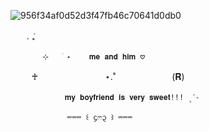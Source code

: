 ![956f34af0d52d3f47fb46c70641d0db0](https://github.com/user-attachments/assets/78dac6ee-7236-4e24-ba71-281cc6fb7b9a)

ㅤㅤ. ݁₊ 

`ㅤㅤㅤㅤ ⊹   ࣪ ˖ㅤㅤ 𝐦𝐞 𝐚𝐧𝐝 𝐡𝐢𝐦 𖹭ㅤㅤㅤㅤㅤㅤㅤㅤㅤㅤㅤ`

ㅤ ㅤ ♰  ㅤㅤㅤㅤㅤㅤㅤㅤ⋆.˚ㅤㅤㅤㅤㅤㅤㅤ(𝐑)

`ㅤㅤ     ㅤ ㅤ𝐦𝐲 𝐛𝐨𝐲𝐟𝐫𝐢𝐞𝐧𝐝 𝐢𝐬 𝐯𝐞𝐫𝐲 𝐬𝐰𝐞𝐞𝐭!!! ˎˊ˗ㅤㅤㅤㅤ`
  
     ㅤ  ㅤㅤ ㅤㅤ ⏔⏔⏔ ꒰ ᧔ෆ᧓ ꒱ ⏔⏔⏔
